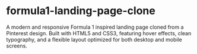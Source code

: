 # formula1-landing-page-clone
A modern and responsive Formula 1 inspired landing page cloned from a Pinterest design. Built with HTML5 and CSS3, featuring hover effects, clean typography, and a flexible layout optimized for both desktop and mobile screens.
